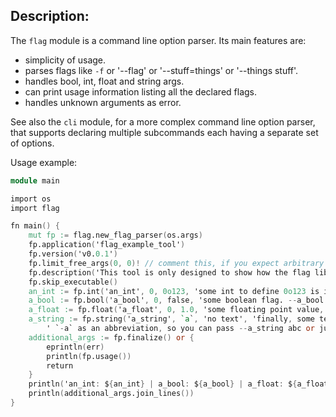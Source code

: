 ## Description:

The `flag` module is a command line option parser.
Its main features are:
- simplicity of usage.
- parses flags like `-f` or '--flag' or '--stuff=things' or '--things stuff'.
- handles bool, int, float and string args.
- can print usage information listing all the declared flags.
- handles unknown arguments as error.

See also the `cli` module, for a more complex command line option parser,
that supports declaring multiple subcommands each having a separate set of
options.

Usage example:

```v
module main

import os
import flag

fn main() {
	mut fp := flag.new_flag_parser(os.args)
	fp.application('flag_example_tool')
	fp.version('v0.0.1')
	fp.limit_free_args(0, 0)! // comment this, if you expect arbitrary texts after the options
	fp.description('This tool is only designed to show how the flag lib is working')
	fp.skip_executable()
	an_int := fp.int('an_int', 0, 0o123, 'some int to define 0o123 is its default value')
	a_bool := fp.bool('a_bool', 0, false, 'some boolean flag. --a_bool will set it to true.')
	a_float := fp.float('a_float', 0, 1.0, 'some floating point value, by default 1.0 .')
	a_string := fp.string('a_string', `a`, 'no text', 'finally, some text with ' +
		' `-a` as an abbreviation, so you can pass --a_string abc or just -a abc')
	additional_args := fp.finalize() or {
		eprintln(err)
		println(fp.usage())
		return
	}
	println('an_int: ${an_int} | a_bool: ${a_bool} | a_float: ${a_float} | a_string: "${a_string}" ')
	println(additional_args.join_lines())
}
```
